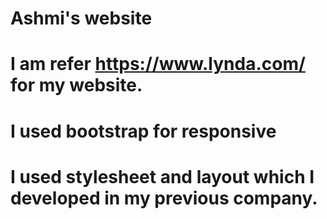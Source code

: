 # Ashmi's website

# I am refer https://www.lynda.com/ for my website.

# I used bootstrap for responsive

# I used stylesheet and layout which I developed in my previous company.

